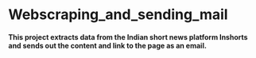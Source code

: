 # Webscraping_and_sending_mail

#### This project extracts data from the Indian short news platform Inshorts and sends out the content and link to the page as an email.
